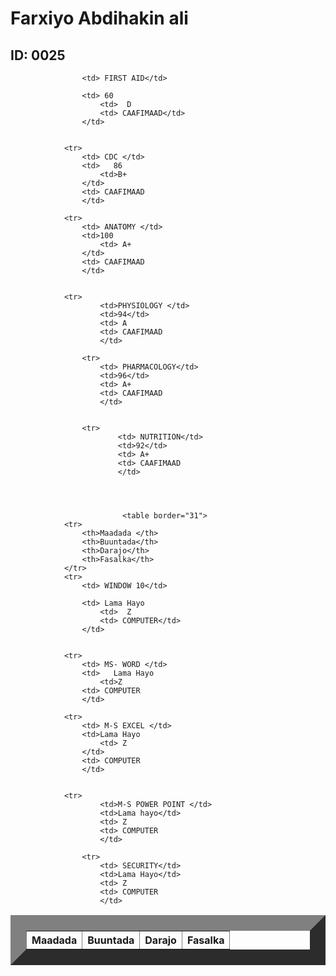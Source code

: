 
<html>
    <title> Natiijo</title>
    <head>
        <link rel="stylesheet" href="table.css"/>
        <body>  
            <h1> Farxiyo Abdihakin ali</h1>
            <h2> ID: 0025</h2>
            <table border="25">
                <tr>
                    <th>Maadada </th>
                    <th>Buuntada</th>
                    <th>Darajo</th>
                    <th>Fasalka</th>
                </tr>
                
                    <td> FIRST AID</td>
                   
                    <td> 60
                        <td>  D
                        <td> CAAFIMAAD</td>
                    </td>
                
            
                <tr>
                    <td> CDC </td>
                    <td>   86
                        <td>B+  
                    </td>
                    <td> CAAFIMAAD
                    </td>
                
                <tr>
                    <td> ANATOMY </td>
                    <td>100 
                        <td> A+
                    </td>
                    <td> CAAFIMAAD
                    </td>
                
               
                <tr>
                        <td>PHYSIOLOGY </td>
                        <td>94</td>
                        <td> A
                        <td> CAAFIMAAD
                        </td>
                    
                    <tr>
                        <td> PHARMACOLOGY</td>
                        <td>96</td>
                        <td> A+
                        <td> CAAFIMAAD
                        </td>
                    
                    
                    <tr>
                            <td> NUTRITION</td>
                            <td>92</td>
                            <td> A+
                            <td> CAAFIMAAD
                            </td> 
                            
                       
                           

                             <table border="31">
                <tr>
                    <th>Maadada </th>
                    <th>Buuntada</th>
                    <th>Darajo</th>
                    <th>Fasalka</th>
                </tr>
                <tr>
                    <td> WINDOW 10</td>
                   
                    <td> Lama Hayo
                        <td>  Z
                        <td> COMPUTER</td>
                    </td>
                
            
                <tr>
                    <td> MS- WORD </td>
                    <td>   Lama Hayo
                        <td>Z
                    <td> COMPUTER
                    </td>
                
                <tr>
                    <td> M-S EXCEL </td>
                    <td>Lama Hayo  
                        <td> Z
                    </td>
                    <td> COMPUTER
                    </td>
                
               
                <tr>
                        <td>M-S POWER POINT </td>
                        <td>Lama hayo</td>
                        <td> Z
                        <td> COMPUTER
                        </td>
                    
                    <tr>
                        <td> SECURITY</td>
                        <td>Lama Hayo</td>
                        <td> Z
                        <td> COMPUTER
                        </td>
                   
                    
